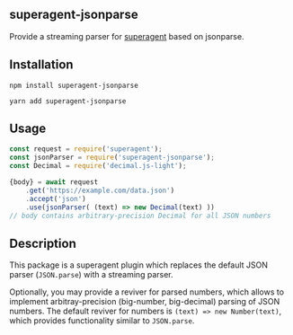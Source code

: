 superagent-jsonparse
--------------------

Provide a streaming parser for [superagent](https://www.npmjs.com/package/superagent) based on jsonparse.

Installation
------------

```shell
npm install superagent-jsonparse
```

```shell
yarn add superagent-jsonparse
```

Usage
-----

```javascript
const request = require('superagent');
const jsonParser = require('superagent-jsonparse');
const Decimal = require('decimal.js-light');

{body} = await request
    .get('https://example.com/data.json')
    .accept('json')
    .use(jsonParser( (text) => new Decimal(text) ))
// body contains arbitrary-precision Decimal for all JSON numbers
```

Description
-----------

This package is a superagent plugin which replaces the default JSON parser (`JSON.parse`) with a streaming parser.

Optionally, you may provide a reviver for parsed numbers, which allows to implement arbitray-precision (big-number, big-decimal) parsing of JSON numbers. The default reviver for numbers is `(text) => new Number(text)`, which provides functionality similar to `JSON.parse`.
